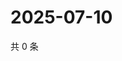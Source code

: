 # 2025-07-10

共 0 条

<!-- BEGIN ZHIHUVIDEO -->
<!-- 最后更新时间 Thu Jul 10 2025 02:16:28 GMT+0800 (China Standard Time) -->

<!-- END ZHIHUVIDEO -->
